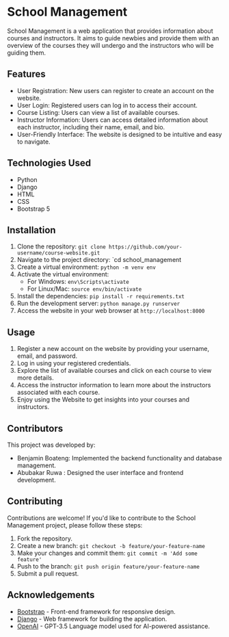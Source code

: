 # School Management

 School Management is a web application that provides information about courses and instructors. It aims to guide newbies and provide them with an overview of the courses they will undergo and the instructors who will be guiding them.

## Features

- User Registration: New users can register to create an account on the website.
- User Login: Registered users can log in to access their account.
- Course Listing: Users can view a list of available courses.
- Instructor Information: Users can access detailed information about each instructor, including their name, email, and bio.
- User-Friendly Interface: The website is designed to be intuitive and easy to navigate.

## Technologies Used

- Python
- Django
- HTML
- CSS
- Bootstrap 5

## Installation

1. Clone the repository: `git clone https://github.com/your-username/course-website.git`
2. Navigate to the project directory: `cd school_management
3. Create a virtual environment: `python -m venv env`
4. Activate the virtual environment:
   - For Windows: `env\Scripts\activate`
   - For Linux/Mac: `source env/bin/activate`
5. Install the dependencies: `pip install -r requirements.txt`
6. Run the development server: `python manage.py runserver`
7. Access the website in your web browser at `http://localhost:8000`

## Usage

1. Register a new account on the website by providing your username, email, and password.
2. Log in using your registered credentials.
3. Explore the list of available courses and click on each course to view more details.
4. Access the instructor information to learn more about the instructors associated with each course.
5. Enjoy using the Website to get insights into your courses and instructors.

## Contributors

This project was developed by:

- Benjamin Boateng: Implemented the backend functionality and database management.
- Abubakar Ruwa : Designed the user interface and frontend development.

## Contributing

Contributions are welcome! If you'd like to contribute to the School Management project, please follow these steps:

1. Fork the repository.
2. Create a new branch: `git checkout -b feature/your-feature-name`
3. Make your changes and commit them: `git commit -m 'Add some feature'`
4. Push to the branch: `git push origin feature/your-feature-name`
5. Submit a pull request.


## Acknowledgements

- [Bootstrap](https://getbootstrap.com) - Front-end framework for responsive design.
- [Django](https://www.djangoproject.com) - Web framework for building the application.
- [OpenAI](https://openai.com) - GPT-3.5 Language model used for AI-powered assistance.



